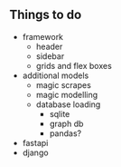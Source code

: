## Things to do

- framework
  - header
  - sidebar
  - grids and flex boxes
- additional models
  - magic scrapes
  - magic modelling
  - database loading
    - sqlite
    - graph db
    - pandas?
- fastapi
- django

